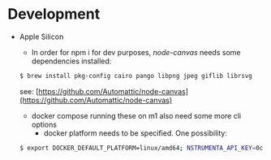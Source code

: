 # Development

* Apple Silicon 

    * In order for npm i for dev purposes, _node-canvas_ needs some dependencies installed:
  
  ```bash
  $ brew install pkg-config cairo pango libpng jpeg giflib librsvg
  ```

  see: [https://github.com/Automattic/node-canvas](https://github.com/Automattic/node-canvas)

    * docker compose running these on m1 also need some more cli options
      * docker platform needs to be specified. One possibility:

    ```bash
    $ export DOCKER_DEFAULT_PLATFORM=linux/amd64; NSTRUMENTA_API_KEY=0ce4e1bb-7f82-439e-b915-88fecbc643be TEST_ID=${uuidgen} docker compose up
    ```
